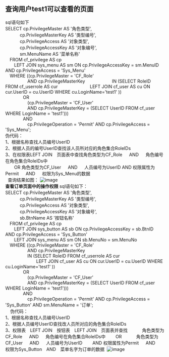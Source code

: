 ## 查询用户test1可以查看的页面
sql语句如下  <br/>
SELECT cp.PrivilegeMaster AS '角色类型',   <br/>
    cp.PrivilegeMasterKey AS '类型编号',   <br/>
    cp.PrivilegeAccess AS '对象类型',   <br/>
    cp.PrivilegeAccessKey AS '对象编号',   <br/>
    sm.MenuName AS '菜单名称'   <br/>
 FROM cf_privilege AS cp   <br/>
  LEFT JOIN sys_menu AS sm ON cp.PrivilegeAccessKey = sm.MenuID AND cp.PrivilegeAccess = 'Sys_Menu' <br/>
 WHERE ((cp.PrivilegeMaster = 'CF_Role' <br/>
     AND cp.PrivilegeMasterKey    
     IN (SELECT RoleID FROM cf_userrole AS cur
       LEFT JOIN cf_user AS cu ON cur.UserID = cu.UserID WHERE cu.LoginName='test1' )) <br/>
    OR <br/>
     (cp.PrivilegeMaster = 'CF_User' <br/>
     AND cp.PrivilegeMasterKey = (SELECT UserID FROM cf_user WHERE LoginName = 'test1'))) <br/>
    AND <br/>
     cp.PrivilegeOperation = 'Permit' AND cp.PrivilegeAccess = 'Sys_Menu'; <br/>
     伪代码： <br/>
     1、根据名称查找人员编号UserID <br/>
     2、根据人员的编号UserID查找该人员所对应的角色集合RoleIDs <br/>
     3、在权限表LEFT JOIN 页面表中查找角色类型为CF_Role   AND   角色编号在角色集合RoleIDs中 <br/>
  OR  角色类型为CF_User   AND   人员编号为UserID  AND 权限属性为Permit   AND   权限为Sys_Menu的数据 <br/>
   查询结果如图：
   ![image](1)<br/>
  **查看订单页面中的操作权限**
  sql语句如下： <br/>
  SELECT cp.PrivilegeMaster AS '角色类型',<br/>
    cp.PrivilegeMasterKey AS '类型编号',<br/>
    cp.PrivilegeAccess AS '对象类型',<br/>
    cp.PrivilegeAccessKey AS '对象编号',<br/>
    sb.BtnName AS '按钮名称'<br/>
 FROM cf_privilege AS cp<br/>
  LEFT JOIN sys_button AS sb ON cp.PrivilegeAccessKey = sb.BtnID AND cp.PrivilegeAccess = 'Sys_Button'<br/>
  LEFT JOIN sys_menu AS sm ON sb.MenuNo = sm.MenuNo<br/>
 WHERE ((cp.PrivilegeMaster = 'CF_Role'<br/>
     AND cp.PrivilegeMasterKey<br/>
     IN (SELECT RoleID FROM cf_userrole AS cur<br/>
       LEFT JOIN cf_user AS cu ON cur.UserID = cu.UserID WHERE cu.LoginName='test1' ))<br/>
    OR<br/>
     (cp.PrivilegeMaster = 'CF_User'<br/>
     AND cp.PrivilegeMasterKey = (SELECT UserID FROM cf_user WHERE LoginName = 'test1')))<br/>
    AND<br/>
     cp.PrivilegeOperation = 'Permit' AND cp.PrivilegeAccess = 'Sys_Button' AND sm.MenuName = '订单';<br/>
     伪代码：<br/>
   1、根据名称查找人员编号UserID<br/>
   2、根据人员编号UserID查找改人员所对应的角色集合RoleIDs<br/>
   3、权限表 LEFT JOIN 按钮表 LEFT JOIN 页面表并查找
   角色类型为CF_Role   AND   角色编号在角色集合RoleIDs中
  OR
   角色类型为CF_User   AND   人员编号为UserID
  AND 权限属性为Permit   AND   权限为Sys_Button AND 菜单名字为订单的数据
  ![image](2)
  
